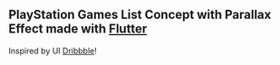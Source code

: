 ## PlayStation Games List Concept with Parallax Effect made with [Flutter](https://flutter.dev/)
Inspired by UI [Dribbble](https://dribbble.com/shots/10788807--4-the-Players-interaction-concept)!

